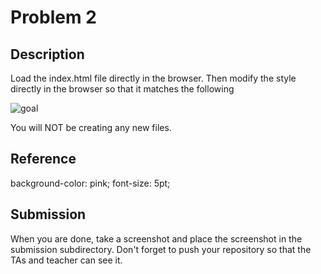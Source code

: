 # Problem 2

## Description

Load the index.html file directly in the browser. Then modify the style directly in the browser so that it matches the following

![goal](screenshot.png)

You will NOT be creating any new files.

## Reference

background-color: pink;
font-size: 5pt;

## Submission

When you are done, take a screenshot and place the screenshot in the submission subdirectory. Don't forget to push your repository so that the TAs and teacher can see it.